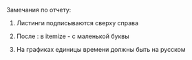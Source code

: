 Замечания по отчету:

1) Листинги подписываются сверху справа

2) После : в itemize - с маленькой буквы

3) На графиках единицы времени должны быть на русском